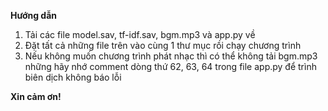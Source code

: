 **Hướng dẫn**

1. Tải các file model.sav, tf-idf.sav, bgm.mp3 và app.py về
2. Đặt tất cả những file trên vào cùng 1 thư mục rồi chạy chương trình
3. Nếu không muốn chương trình phát nhạc thì có thể không tải bgm.mp3 những hãy nhớ comment dòng thứ 62, 63, 64 trong file app.py để trình biên dịch không báo lỗi

**Xin cảm ơn!**
